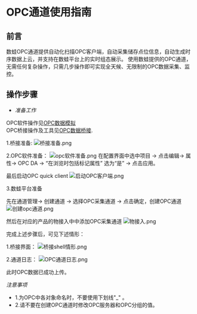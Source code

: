 # OPC通道使用指南

## 前言

数蛙OPC通道提供自动化扫描OPC客户端，自动采集储存点位信息，自动生成时序数据上云，并支持在数蛙平台上的实时组态展示。
使用数蛙提供的OPC通道，无需任何复杂操作，只需几步操作即可实现全天候、无限制的OPC数据采集、监控。

## 操作步骤

- *准备工作*

OPC软件操作见[OPC数据模拟](keepserver.md)<br>
OPC桥接操作及工具见[OPC数据桥接](bridge.md).

1.桥接准备:
![桥接准备.png](http://dgiot-1253666439.cos.ap-shanghai-fsi.myqcloud.com/shuwa_tech/zh/blog/study/opc/%E6%A1%A5%E6%8E%A5%E5%87%86%E5%A4%87.png)

2.OPC软件准备：
![opc软件准备.png](http://dgiot-1253666439.cos.ap-shanghai-fsi.myqcloud.com/shuwa_tech/zh/blog/study/opc/opc%E8%BD%AF%E4%BB%B6%E5%87%86%E5%A4%87.png)
在配置界面中选中项目 -> 点击编辑-> 属性-> OPC DA -> “在浏览时包括标记属性” 选为“是” -> 点击应用。

最后启动OPC quick client
![启动OPC客户端.png](http://dgiot-1253666439.cos.ap-shanghai-fsi.myqcloud.com/shuwa_tech/zh/blog/study/opc/%E5%90%AF%E5%8A%A8OPC%E5%AE%A2%E6%88%B7%E7%AB%AF.png)

3.数蛙平台准备

先在通道管理-> 创建通道 -> 选择OPC采集通道 -> 点击确定，创建OPC通道
![创建opc通道.png](http://dgiot-1253666439.cos.ap-shanghai-fsi.myqcloud.com/shuwa_tech/zh/blog/study/opc/%E5%88%9B%E5%BB%BAopc%E9%80%9A%E9%81%93.png)


然后在对应的产品的物接入中中添加OPC采集通道
![物接入.png](http://dgiot-1253666439.cos.ap-shanghai-fsi.myqcloud.com/shuwa_tech/zh/blog/study/opc/%E7%89%A9%E6%8E%A5%E5%85%A5.png)

完成上述步骤后，可见下述情形：

1.桥接界面：
![桥接shell情形.png](http://dgiot-1253666439.cos.ap-shanghai-fsi.myqcloud.com/shuwa_tech/zh/blog/study/opc/%E6%A1%A5%E6%8E%A5shell%E6%83%85%E5%BD%A2.png)

2.通道日志：
![OPC通道日志.png](http://dgiot-1253666439.cos.ap-shanghai-fsi.myqcloud.com/shuwa_tech/zh/blog/study/opc/OPC%E9%80%9A%E9%81%93%E6%97%A5%E5%BF%97.png)

此时OPC数据已成功上传。

*注意事项*
- 1.为OPC中各对象命名时，不要使用下划线"_" 。
- 2.请不要在创建OPC通道时修改OPC服务器和OPC分组的值。